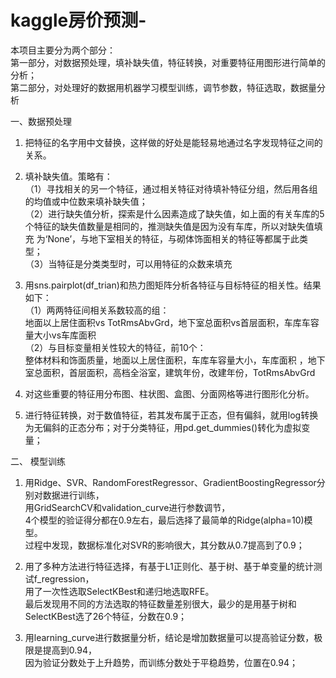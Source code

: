 # kaggle房价预测-
本项目主要分为两个部分：                                                                                                                     
第一部分，对数据预处理，填补缺失值，特征转换，对重要特征用图形进行简单的分析；                                                                   
第二部分，对处理好的数据用机器学习模型训练，调节参数，特征选取，数据量分析

一、数据预处理
   1.	把特征的名字用中文替换，这样做的好处是能轻易地通过名字发现特征之间的关系。
   
   2.	填补缺失值。策略有：                  
          （1）寻找相关的另一个特征，通过相关特征对待填补特征分组，然后用各组的均值或中位数来填补缺失值；                                          
          （2）进行缺失值分析，探索是什么因素造成了缺失值，如上面的有关车库的5个特征的缺失值数量是相同的，推测缺失值是因为没有车库，所以对缺失值填充                  为‘None’，与地下室相关的特征，与砌体饰面相关的特征等都属于此类型；                                                               
          （3）当特征是分类类型时，可以用特征的众数来填充
          
   3.	用sns.pairplot(df_trian)和热力图矩阵分析各特征与目标特征的相关性。结果如下：                                                           
     （1）两两特征间相关系数较高的组：                                                                                                     
         地面以上居住面积vs TotRmsAbvGrd，地下室总面积vs首层面积，车库车容量大小vs车库面积                                                   
     （2）与目标变量相关性较大的特征，前10个：                                                                                             
          整体材料和饰面质量，地面以上居住面积，车库车容量大小，车库面积 ，地下室总面积，首层面积，高档全浴室，建筑年份，改建年份，TotRmsAbvGrd

   4.	对这些重要的特征用分布图、柱状图、盒图、分面网格等进行图形化分析。

   5.	进行特征转换，对于数值特征，若其发布属于正态，但有偏斜，就用log转换为无偏斜的正态分布；对于分类特征，用pd.get_dummies()转化为虚拟变量；
                                                                                             
二、 模型训练
   1.  用Ridge、SVR、RandomForestRegressor、GradientBoostingRegressor分别对数据进行训练，                                                    
       用GridSearchCV和validation_curve进行参数调节，                                                                                       
       4个模型的验证得分都在0.9左右，最后选择了最简单的Ridge(alpha=10)模型。                                                                   
       过程中发现，数据标准化对SVR的影响很大，其分数从0.7提高到了0.9；
       
   2.  用了多种方法进行特征选择，有基于L1正则化、基于树、基于单变量的统计测试f_regression，                                                      
       用了一次性选取SelectKBest和递归地选取RFE。                                                                                             
       最后发现用不同的方法选取的特征数量差别很大，最少的是用基于树和SelectKBest选了26个特征，分数在0.9；
       
   3.  用learning_curve进行数据量分析，结论是增加数据量可以提高验证分数，极限是提高到0.94，                                                   
       因为验证分数处于上升趋势，而训练分数处于平稳趋势，位置在0.94；

